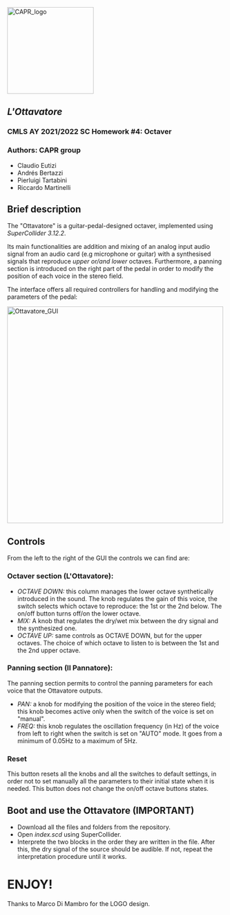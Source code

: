 <img src="https://user-images.githubusercontent.com/51057211/161530347-4b2d75ca-afb4-47c4-8ff0-2747e66e303a.png" alt="CAPR_logo" width="200"/>

## *L'Ottavatore*
### CMLS AY 2021/2022 SC Homework #4: Octaver 
### Authors: CAPR group
* Claudio Eutizi
* Andrés Bertazzi 
* Pierluigi Tartabini 
* Riccardo Martinelli

## Brief description
The "Ottavatore" is a guitar-pedal-designed octaver, implemented using *SuperCollider 3.12.2*. 

Its main functionalities are addition and mixing of an analog input audio signal from an audio card (e.g microphone or guitar) with a synthesised signals that reproduce *upper or/and lower* octaves. Furthermore, a panning section is introduced on the right part of the pedal in order to modify the position of each voice in the stereo field.

The interface offers all required controllers for handling and modifying the parameters of the pedal:

<img src="https://user-images.githubusercontent.com/51057211/161530307-79b33a7f-5610-4a68-9090-99dc7ed39527.png" alt="Ottavatore_GUI" width="500" align = "top"/>

## Controls
From the left to the right of the GUI the controls we can find are:
### Octaver section (L'Ottavatore):
* *OCTAVE DOWN:* this column manages the lower octave synthetically introduced in the sound. The knob regulates the gain of this voice, the switch selects which octave to reproduce: the 1st or the 2nd below. The on/off button turns off/on the lower octave.
* *MIX:* A knob that regulates the dry/wet mix between the dry signal and the synthesized one.
* *OCTAVE UP:* same controls as OCTAVE DOWN, but for the upper octaves. The choice of which octave to listen to is between the 1st and the 2nd upper octave.

### Panning section (Il Pannatore):
The panning section permits to control the panning parameters for each voice that the Ottavatore outputs.
* *PAN:* a knob for modifying the position of the voice in the stereo field; this knob becomes active only when the switch of the voice is set on "manual".
* *FREQ:* this knob regulates the oscillation frequency (in Hz) of the voice from left to right when the switch is set on "AUTO" mode. It goes from a minimum of 0.05Hz to a maximum of 5Hz.
### Reset
This button resets all the knobs and all the switches to default settings, in order not to set manually all the parameters to their initial state when it is needed. This button does not change the on/off octave buttons states.

## Boot and use the Ottavatore (IMPORTANT)
* Download all the files and folders from the repository.
* Open *index.scd* using SuperCollider.
* Interprete the two blocks in the order they are written in the file. After this, the dry signal of the source should be audible. If not, repeat the interpretation procedure until it works.

# ENJOY!

Thanks to Marco Di Mambro for the LOGO design.

